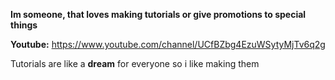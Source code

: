 **Im someone, that loves making tutorials or give promotions to special things**

**Youtube:** https://www.youtube.com/channel/UCfBZbg4EzuWSytyMjTv6q2g

Tutorials are like a **dream** for everyone so i like making them
